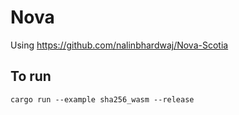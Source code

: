 # Nova

Using https://github.com/nalinbhardwaj/Nova-Scotia

## To run

`cargo run --example sha256_wasm --release`